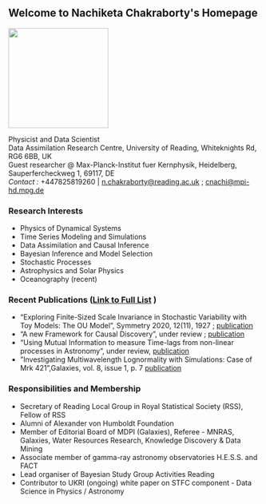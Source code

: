 ## Welcome to Nachiketa Chakraborty's Homepage
<img src="https://user-images.githubusercontent.com/5979094/114390799-9dcc3800-9b8e-11eb-96dc-1174b9d06799.png" height="200" width="200">               

Physicist and Data Scientist                                                                                                                    
Data Assimilation Research Centre, University of Reading, Whiteknights Rd, RG6 6BB, UK                                                         
Guest researcher @ Max-Planck-Institut fuer Kernphysik, Heidelberg, Sauperfercheckweg 1, 69117, DE                               
_Contact :_ +447825819260 | n.chakraborty@reading.ac.uk ; cnachi@mpi-hd.mpg.de 
                                                    




### Research Interests
- Physics of Dynamical Systems
- Time Series Modeling and Simulations 
- Data Assimilation and Causal Inference 
- Bayesian Inference and Model Selection
- Stochastic Processes
- Astrophysics and Solar Physics
- Oceanography (recent)

### Recent Publications ([Link to Full List](https://tinyurl.com/ncfulllist) )
- “Exploring Finite-Sized Scale Invariance in Stochastic Variability with Toy Models: The OU Model”, 
Symmetry 2020, 12(11), 1927 ; [publication](https://doi.org/10.3390/sym12111927)
- “A new Framework for Causal Discovery”, under review ; [publication](https://arxiv.org/abs/2010.02247)
- “Using Mutual Information to measure Time-lags from non-linear processes in Astronomy”, under review, [publication](https://arxiv.org/abs/2106.08623
)
- ”Investigating Multiwavelength Lognormality with Simulations: Case of Mrk 421”,Galaxies, vol. 8, issue 1, p. 7 [publication](https://ui.adsabs.harvard.edu/abs/2020Galax...8....7C/abstract)

### Responsibilities and Membership
-  Secretary of Reading Local Group in Royal Statistical Society (RSS), Fellow of RSS
-  Alumni of Alexander von Humboldt Foundation
-  Member of Editorial Board of MDPI (Galaxies), Referee - MNRAS, Galaxies, Water Resources Research, Knowledge Discovery & Data Mining
-  Associate member of gamma-ray astronomy observatories H.E.S.S. and FACT
-  Lead organiser of Bayesian Study Group Activities Reading
-  Contributor to UKRI (ongoing) white paper on STFC component - Data Science in Physics / Astronomy 

